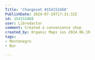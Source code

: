 ```yaml
---
Title: 'Changeset #154152468'
PublishDate: 2024-07-19T17:31:32Z
id: 154152468
user: Libredactor
comment: Created a convenience shop
created_by: Organic Maps ios 2024.06.19
tags:
- Montenegro
- Bar

---
```

